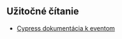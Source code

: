 ## Užitočné čítanie
- [Cypress dokumentácia k eventom](https://docs.cypress.io/api/events/catalog-of-events)